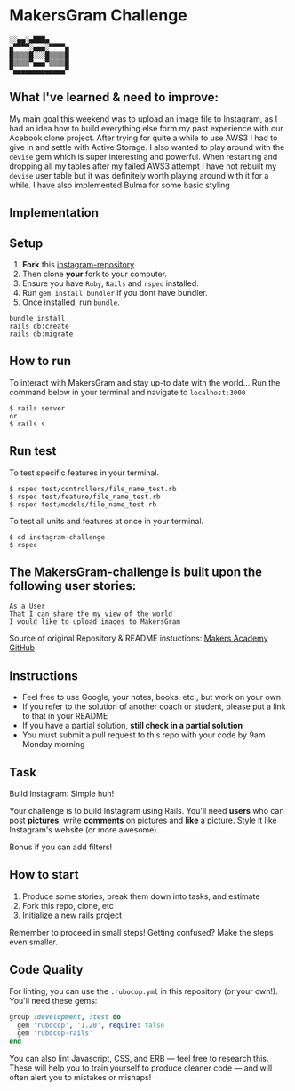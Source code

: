 # MakersGram Challenge

```
░░▄▄░▄███▄
▄▀▀▀▀░▄▄▄░▀▀▀▀▄
█▒▒▒▒█░░░█▒▒▒▒█
█▒▒▒▒▀▄▄▄▀▒▒▒▒█
▀▄▄▄▄▄▄▄▄▄▄▄▄▄▀
```

## What I've learned & need to improve:

My main goal this weekend was to upload an image file to Instagram, as I had an idea how to build everything else form my past experience with our Acebook clone project. After trying for quite a while to use AWS3 I had to give in and settle with Active Storage. I also wanted to play around with the `devise` gem which is super interesting and powerful. When restarting and dropping all my tables after my failed AWS3 attempt I have not rebuilt my `devise` user table but it was definitely worth playing around with it for a while.
I have also implemented Bulma for some basic styling

## Implementation

## Setup

1. **Fork** this [instagram-repository](https://github.com/CorinneBosch/instagram-challenge)
2. Then clone **your** fork to your computer.
3. Ensure you have `Ruby`, `Rails` and `rspec` installed.
4. Run `gem install bundler` if you dont have bundler.
5. Once installed, run `bundle`.

```
bundle install
rails db:create
rails db:migrate
```

## How to run

To interact with MakersGram and stay up-to date with the world...
Run the command below in your terminal and navigate to `localhost:3000`

```
$ rails server
or
$ rails s
```

## Run test

To test specific features in your terminal.

```
$ rspec test/controllers/file_name_test.rb
$ rspec test/feature/file_name_test.rb
$ rspec test/models/file_name_test.rb
```

To test all units and features at once in your terminal.

```
$ cd instagram-challenge
$ rspec
```

## The MakersGram-challenge is built upon the following user stories:

```
As a User
That I can share the my view of the world
I would like to upload images to MakersGram
```

Source of original Repository & README instuctions: [Makers Academy GitHub](https://github.com/makersacademy/instagram-challenge)

## Instructions

- Feel free to use Google, your notes, books, etc., but work on your own
- If you refer to the solution of another coach or student, please put a link to that in your README
- If you have a partial solution, **still check in a partial solution**
- You must submit a pull request to this repo with your code by 9am Monday morning

## Task

Build Instagram: Simple huh!

Your challenge is to build Instagram using Rails. You'll need **users** who can post **pictures**, write **comments** on pictures and **like** a picture. Style it like Instagram's website (or more awesome).

Bonus if you can add filters!

## How to start

1. Produce some stories, break them down into tasks, and estimate
2. Fork this repo, clone, etc
3. Initialize a new rails project

Remember to proceed in small steps! Getting confused? Make the steps even smaller.

## Code Quality

For linting, you can use the `.rubocop.yml` in this repository (or your own!).
You'll need these gems:

```ruby
group :development, :test do
  gem 'rubocop', '1.20', require: false
  gem 'rubocop-rails'
end
```

You can also lint Javascript, CSS, and ERB — feel free to research this. These
will help you to train yourself to produce cleaner code — and will often alert
you to mistakes or mishaps!
